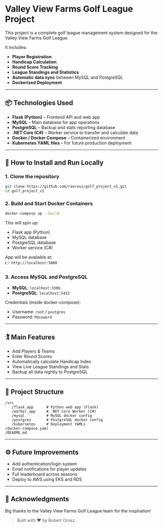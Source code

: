 # Valley View Farms Golf League Project

This project is a complete golf league management system designed for the Valley View Farms Golf League.

It includes:
- **Player Registration**
- **Handicap Calculation**
- **Round Score Tracking**
- **League Standings and Statistics**
- **Automatic data sync** between MySQL and PostgreSQL
- **Dockerized Deployment**

---

## 📦 Technologies Used
- **Flask (Python)** – Frontend API and web app
- **MySQL** – Main database for app operations
- **PostgreSQL** – Backup and stats reporting database
- **.NET Core (C#)** – Worker service to transfer and calculate data
- **Docker / Docker Compose** – Containerized environment
- **Kubernetes YAML files** – For future production deployment

---

## 🚀 How to Install and Run Locally

### 1. Clone the repository
```bash
git clone https://github.com/raorosz/golf_project_v1.git
cd golf_project_v1
```

### 2. Build and Start Docker Containers
```bash
docker-compose up --build
```

This will spin up:
- Flask app (Python)
- MySQL database
- PostgreSQL database
- Worker service (C#)

App will be available at:  
👉 `http://localhost:5000`

### 3. Access MySQL and PostgreSQL
- **MySQL**: `localhost:3306`
- **PostgreSQL**: `localhost:5432`

Credentials (inside docker-compose):
- Username: `root` / `postgres`
- Password: `P@ssword`

---

## 🏌️ Main Features
- Add Players & Teams
- Enter Round Scores
- Automatically calculate Handicap Index
- View Live League Standings and Stats
- Backup all data nightly to PostgreSQL

---

## 📂 Project Structure
```text
/src
   /flask_app      # Python web app (Flask)
   /worker_app     # .NET Core Worker (C#)
   /mysql          # MySQL docker config
   /postgres       # PostgreSQL docker config
   /kubernetes     # Deployment YAMLs
/docker-compose.yaml
/README.md
```

---

## ⚙️ Future Improvements
- Add authentication/login system
- Email notifications for player updates
- Full leaderboard across seasons
- Deploy to AWS using EKS and RDS


---

## 🙏 Acknowledgments
Big thanks to the Valley View Farms Golf League team for the inspiration!

> Built with ❤️ by Robert Orosz.
